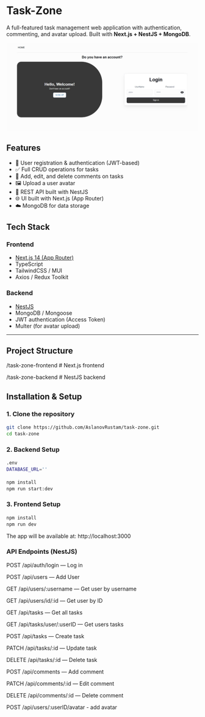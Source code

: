 # Task-Zone

A full-featured task management web application with authentication, commenting, and avatar upload. Built with **Next.js + NestJS + MongoDB**.

![Website screenshot](readme.jpg "jpg")

## Features

- 🔐 User registration & authentication (JWT-based)
- ✅ Full CRUD operations for tasks
- 💬 Add, edit, and delete comments on tasks
- 🖼 Upload a user avatar
- 📁 REST API built with NestJS
- 🌐 UI built with Next.js (App Router)
- ☁️ MongoDB for data storage

## Tech Stack

### Frontend

- [Next.js 14 (App Router)](https://nextjs.org/)
- TypeScript
- TailwindCSS / MUI
- Axios / Redux Toolkit

### Backend

- [NestJS](https://nestjs.com/)
- MongoDB / Mongoose
- JWT authentication (Access Token)
- Multer (for avatar upload)

---

## Project Structure

/task-zone-frontend # Next.js frontend

/task-zone-backend # NestJS backend

## Installation & Setup

### 1. Clone the repository

```bash
git clone https://github.com/AslanovRustam/task-zone.git
cd task-zone
```

### 2. Backend Setup

```bash
.env
DATABASE_URL=''

npm install
npm run start:dev
```

### 3. Frontend Setup

```bash
npm install
npm run dev
```

The app will be available at: http://localhost:3000

### API Endpoints (NestJS)

POST /api/auth/login — Log in

POST /api/users — Add User

GET /api/users/:username — Get user by username

GET /api/users/id/:id — Get user by ID

GET /api/tasks — Get all tasks

GET /api/tasks/user/:userID — Get users tasks

POST /api/tasks — Create task

PATCH /api/tasks/:id — Update task

DELETE /api/tasks/:id — Delete task

POST /api/comments — Add comment

PATCH /api/comments/:id — Edit comment

DELETE /api/comments/:id — Delete comment

POST /api/users/:userID/avatar - add avatar
